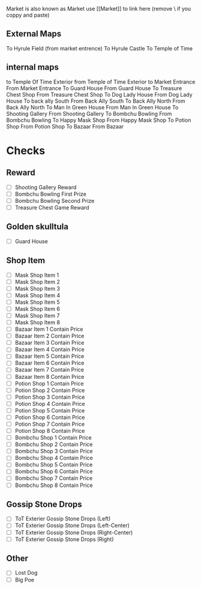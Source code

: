 Market is also known as Market use \[\[Market]] to link here (remove \\ if you coppy and paste)
## External Maps
To Hyrule Field (from market entrence)
To Hyrule Castle
To Temple of Time
## internal maps
to Temple Of Time Exterior
from Temple of Time Exterior
to Market Entrance
From Market Entrance
To Guard House
From Guard House
To Treasure Chest Shop
From Treasure Chest Shop
To Dog Lady House
From Dog Lady House
To back ally South
From Back Ally South
To Back Ally North
From Back Ally North
To Man In Green House
From Man In Green House
To Shooting Gallery
From Shooting Gallery
To Bombchu Bowling
From Bombchu Bowling
To Happy Mask Shop
From Happy Mask Shop
To Potion Shop
From Potion Shop
To Bazaar
From Bazaar
# Checks
## Reward
- [ ] Shooting Gallery Reward
- [ ] Bombchu Bowling First Prize
- [ ] Bombchu Bowling Second Prize
- [ ] Treasure Chest Game Reward
## Golden skulltula
- [ ] Guard House
## Shop Item
- [ ] Mask Shop Item 1
- [ ] Mask Shop Item 2
- [ ] Mask Shop Item 3
- [ ] Mask Shop Item 4
- [ ] Mask Shop Item 5
- [ ] Mask Shop Item 6
- [ ] Mask Shop Item 7
- [ ] Mask Shop Item 8
- [ ] Bazaar Item 1 Contain   Price
- [ ] Bazaar Item 2 Contain   Price
- [ ] Bazaar Item 3 Contain   Price
- [ ] Bazaar Item 4 Contain   Price
- [ ] Bazaar Item 5 Contain   Price
- [ ] Bazaar Item 6 Contain   Price
- [ ] Bazaar Item 7 Contain   Price
- [ ] Bazaar Item 8 Contain   Price
- [ ] Potion Shop 1 Contain   Price
- [ ] Potion Shop 2 Contain   Price
- [ ] Potion Shop 3 Contain   Price
- [ ] Potion Shop 4 Contain   Price
- [ ] Potion Shop 5 Contain   Price
- [ ] Potion Shop 6 Contain   Price
- [ ] Potion Shop 7 Contain   Price
- [ ] Potion Shop 8 Contain   Price
- [ ] Bombchu Shop 1 Contain   Price
- [ ] Bombchu Shop 2 Contain   Price
- [ ] Bombchu Shop 3 Contain   Price
- [ ] Bombchu Shop 4 Contain   Price
- [ ] Bombchu Shop 5 Contain   Price
- [ ] Bombchu Shop 6 Contain   Price
- [ ] Bombchu Shop 7 Contain   Price
- [ ] Bombchu Shop 8 Contain   Price
## Gossip Stone Drops
- [ ] ToT Exterier Gossip Stone Drops (Left)
- [ ] ToT Exterier Gossip Stone Drops (Left-Center)
- [ ] ToT Exterier Gossip Stone Drops (Right-Center)
- [ ] ToT Exterier Gossip Stone Drops (Right)
## Other
- [ ] Lost Dog
- [ ] Big Poe